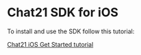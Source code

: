 # Chat21 SDK for iOS

To install and use the SDK follow this tutorial:

[Chat21 iOS Get Started tutorial](http://www.chat21.org/docs/ios/get-started/)
